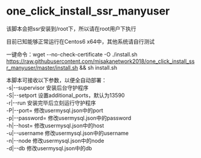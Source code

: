 # one_click_install_ssr_manyuser

该脚本会把ssr安装到/root下，所以请在root用户下执行

目前已知能够正常运行在Centos6 x64中，其他系统请自行测试

一键命令：wget --no-check-certificate -O ./install.sh https://raw.githubusercontent.com/misakanetwork2018/one_click_install_ssr_manyuser/master/install.sh && sh install.sh

本脚本可接收以下参数，以便全自动部署：  
-s|--supervisor  安装后台守护程序  
-S|--setport 设置additional_ports，默认为13590  
-r|--run 安装完毕后立刻运行守护程序  
-P|--port= 修改usermysql.json中的port  
-p|--password= 修改usermysql.json中的password  
-h|--host= 修改usermysql.json中的host  
-u|--username 修改usermysql.json中的username  
-n|--node 修改usermysql.json中的node  
-d|--db 修改usermysql.json中的db  
